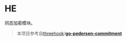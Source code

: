 # HE
同态加密模块。

> 本项目参考自[threehook](https://github.com/threehook)/**[go-pedersen-commitment](https://github.com/threehook/go-pedersen-commitment)**